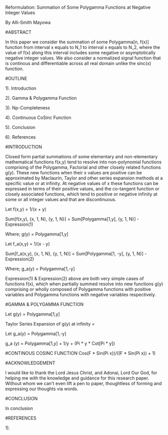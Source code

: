 










Reformulation: Summation of Some Polygamma Functions at Negative Integer Values

By Alli-Smith Mayowa










#ABSTRACT



In this paper we consider the summation of some Polygamma[n, f(x)] function from interval x equals to N_1 to interval x equals to N_2, where the value of f(x) along this interval includes some negative or asymptotically negative integer values. We also consider a normalized signal function that is continous and differentiable across all real domain unlike the sinc(x) function.





#OUTLINE



1). Introduction 

2). Gamma & Polygamma Function

3). Np-Completeness

4). Continuous CoSinc Function 

5). Conclusion

6). References




























#INTRODUCTION



Closed form partial summations of some elementary and non-elementary mathematical functions f(x,y) tend to resolve into non-polynomial functions comprising of the Polygamma, Factorial and other closely related functions g(y). These new functions when their x values are positive can be approximated by Maclaurin, Taylor and other series expansion methods at a specific value or at infinity. At negative values of x these functions can be expressed in terms of their positive values, and the co-tangent function or closely associated functions, which tend to positive or negative infinity at some or all integer values and that are discontinuous.

Let f(x,y) = 1/(x + y)

Sum[f(x,y), {x, 1, N}, {y, 1, N}] = Sum[Polygamma[1,y], {y, 1, N}] - Expression(1)

Where; g(y) = Polygamma[1,y]


Let f_a(x,y) = 1/(x - y)

Sum[f_a(x,y), {x, 1, N}, {y, 1, N}] = Sum[Polygamma[1, -y], {y, 1, N}] - Expression(2)

Where; g_a(y) = Polygamma[1,-y]


Expression(1) & Expression(2) above are both very simple cases of functions f(x), which when partially summed resolve into new functions g(y) comprising or wholly composed of Polygamma functions with positive variables and Polygamma functions with negative variables respectively.











#GAMMA & POLYGAMMA FUNCTION



Let g(y) = Polygamma[1,y]

Taylor Series Expansion of g(y) at infinity = 


Let g_a(y) = Polygamma[1,-y]

g_a (y) = Polygamma[1,y] + 1/y + (Pi * y * Cot[Pi * y])






#CONTINOUS COSINC FUNCTION
Cos(F * Sin(Pi x))/((F * Sin(Pi x)) + 1)





#ACKNOWLEDGEMENT



I would like to thank the Lord Jesus Christ, and Adonai, Lord Our God, for helping me with the knowledge and guidance for this research paper. Without whom we can't even lift a pen to paper, thoughtless of forming and expressing our thoughts via words.










#CONCLUSION 



In conclusion











#REFERENCES



1).

